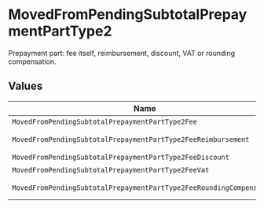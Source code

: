 # MovedFromPendingSubtotalPrepaymentPartType2

Prepayment part: fee itself, reimbursement, discount, VAT or rounding compensation.


## Values

| Name                                                                 | Value                                                                |
| -------------------------------------------------------------------- | -------------------------------------------------------------------- |
| `MovedFromPendingSubtotalPrepaymentPartType2Fee`                     | fee                                                                  |
| `MovedFromPendingSubtotalPrepaymentPartType2FeeReimbursement`        | fee-reimbursement                                                    |
| `MovedFromPendingSubtotalPrepaymentPartType2FeeDiscount`             | fee-discount                                                         |
| `MovedFromPendingSubtotalPrepaymentPartType2FeeVat`                  | fee-vat                                                              |
| `MovedFromPendingSubtotalPrepaymentPartType2FeeRoundingCompensation` | fee-rounding-compensation                                            |